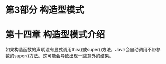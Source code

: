 # 第3部分 构造型模式

# 第十四章 构造型模式介绍

如果构造函数的声明没有显式调用this\(\)或super\(\)方法，Java会自动调用不带参数的super\(\)方法。这可能会导致出现一些意外的结果。

